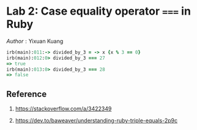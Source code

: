 # Lab 2: Case equality operator `===` in Ruby

$Author:\text{Yixuan Kuang}$



```ruby
irb(main):011:-> divided_by_3 = -> x {x % 3 == 0}
irb(main):012:0> divided_by_3 === 27
=> true
irb(main):013:0> divided_by_3 === 28
=> false
```





## Reference

1.   https://stackoverflow.com/a/3422349

2.   https://dev.to/baweaver/understanding-ruby-triple-equals-2p9c
